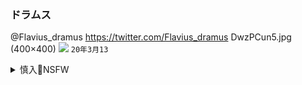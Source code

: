 ### ドラムス
@Flavius_dramus
https://twitter.com/Flavius_dramus
DwzPCun5.jpg (400×400)
![](https://pbs.twimg.com/profile_images/1209033279719919617/DwzPCun5.jpg)
`20年3月13`
<details><summary>慎入🔞NSFW</summary>

Not Safe For Work
1556708043 (1500×499)
![](https://pbs.twimg.com/profile_banners/1098125811863891970/1556708043)
<details><summary><b>风险自理Use At Your Own Risk🈲</summary>

![](https://pbs.twimg.com/media/ES_oEUiU0AEt43-?format=jpg&name=orig)
![](https://pbs.twimg.com/media/ER6WgpcU4AAQ1ni?format=jpg&name=orig)
![](https://pbs.twimg.com/media/ER6WhpqUcAEyuDl?format=jpg&name=orig)
![](https://pbs.twimg.com/media/EQuN8EtUcAEISI9?format=jpg&name=orig)
![](https://pbs.twimg.com/media/EQD6XH_UwAE69_x?format=jpg&name=orig)
![](https://pbs.twimg.com/media/EQD6XIMVAAEk0hr?format=jpg&name=orig)
![](https://pbs.twimg.com/media/EPx47oMU4AEGnwq?format=jpg&name=orig)
![](https://pbs.twimg.com/media/EPrCdXDVUAAKC9W?format=jpg&name=orig)
![](https://pbs.twimg.com/media/EPcv0rsUwAEfeiD?format=jpg&name=orig)
![](https://pbs.twimg.com/media/EPcv0rsUcAInnwx?format=jpg&name=orig)
![](https://pbs.twimg.com/media/EPHHSlUUcAAgcAf?format=jpg&name=orig)
![](https://pbs.twimg.com/media/EPHHSl4U8AEtXB4?format=jpg&name=orig)
![](https://pbs.twimg.com/media/EPHHSlWU4AA-pyc?format=jpg&name=orig)
![](https://pbs.twimg.com/media/EO4IUiGUEAAohX1?format=jpg&name=orig)
![](https://pbs.twimg.com/media/EOuPOuFUcAAFU3x?format=jpg&name=orig)
![](https://pbs.twimg.com/media/EOuPOuIU8AA9QSi?format=jpg&name=orig)
![](https://pbs.twimg.com/media/EOuPOuQVUAEwxP2?format=jpg&name=orig)
`20年13月32`
![](https://pbs.twimg.com/media/EPHHSl4U8AEtXB4.jpg:orig)
![](https://pbs.twimg.com/media/EPHHSlWU4AA-pyc.jpg:orig)
`20年1月25`
![](https://pbs.twimg.com/media/EO4IUiGUEAAohX1.jpg:orig)
![](https://pbs.twimg.com/media/EOuPOuFUcAAFU3x.jpg:orig)
![](https://pbs.twimg.com/media/EOuPOuIU8AA9QSi.jpg:orig)
![](https://pbs.twimg.com/media/EOuPOuQVUAEwxP2.jpg:orig)
![](https://pbs.twimg.com/media/EOfDkhYVAAAekLv.jpg:orig)
![](https://pbs.twimg.com/media/EOfDkhRUwAAIfsA.jpg:orig)
![](https://pbs.twimg.com/media/EN6E8V9UcAAoSXj.jpg:orig)
![](https://pbs.twimg.com/media/EN6E8ZBU0AA3aob.jpg:orig)
![](https://pbs.twimg.com/media/EN6E8bIVAAAnuag.jpg:orig)
![](https://pbs.twimg.com/media/ENhEryBUUAMUOjh.jpg:orig)
![](https://pbs.twimg.com/media/ENhEryCVUAAH5AE.jpg:orig)
![](https://pbs.twimg.com/media/EMZYMCxU4AU2Bie.png:orig)
![](https://pbs.twimg.com/media/ELF_vQGUUAA1oie.jpg:orig)
![](https://pbs.twimg.com/media/ELF_vQGVAAA5Cxo.jpg:orig)
![](https://pbs.twimg.com/media/ELF_vQHUEAEm04i.jpg:orig)
![](https://pbs.twimg.com/media/ELF_vQHUcAApOMx.jpg:orig)
![](https://pbs.twimg.com/media/EK3o9mvXUAIjwmn.jpg:orig)
![](https://pbs.twimg.com/media/EK3o9msX0AIuBtW.jpg:orig)
![](https://pbs.twimg.com/media/EKDXDKfVAAEvjSi.jpg:orig)
![](https://pbs.twimg.com/media/EKDXDKdU0AE1kvJ.jpg:orig)
![](https://pbs.twimg.com/media/EKDXDKeUEAEpfso.jpg:orig)
![](https://pbs.twimg.com/media/EJuwgIwU0AABeN0.jpg:orig)
![](https://pbs.twimg.com/media/EJuXRZ2UYAA2KYH.jpg:orig)
![](https://pbs.twimg.com/media/EJuXRZ2UEAAhQuO.jpg:orig)
![](https://pbs.twimg.com/media/EIbplxUXkAAxewg.jpg:orig)
![](https://pbs.twimg.com/media/EIbplxUWkAA0PuK.jpg:orig)
![](https://pbs.twimg.com/media/EHU9KMmUcAE5LT4.jpg:orig)
![](https://pbs.twimg.com/media/EHKD6bpU0AAqSiu.jpg:orig)
![](https://pbs.twimg.com/media/EHEvf8uUEAEMWkd.jpg:orig)
![](https://pbs.twimg.com/media/EGw_aSmUEAAFBlE.jpg:orig)
![](https://pbs.twimg.com/media/EF0qldlUEAAxKV5.jpg:orig)
![](https://pbs.twimg.com/media/EFjc9gRU8AAKLl2.jpg:orig)
![](https://pbs.twimg.com/media/EFEpgWyVUAEV5_p.jpg:orig)
![](https://pbs.twimg.com/media/EFEpgWxU8AICTkY.jpg:orig)
![](https://pbs.twimg.com/media/EFEpgWyVAAYQOW2.jpg:orig)
![](https://pbs.twimg.com/media/EFEpgW3UEAE6p5E.jpg:orig)
![](https://pbs.twimg.com/media/EE08wy8U0AEhsZw.jpg:orig)
![](https://pbs.twimg.com/media/EE08wy9VUAA3Ur4.jpg:orig)
![](https://pbs.twimg.com/media/EEk5J6JU0AAjFzu.jpg:orig)
![](https://pbs.twimg.com/media/EEg46OYUYAU5lxk.jpg:orig)
![](https://pbs.twimg.com/media/ED2oUO2UwAAiVb7.jpg:orig)
![](https://pbs.twimg.com/media/ED2oUO6UUAAxFDh.jpg:orig)
![](https://pbs.twimg.com/media/EDjAF2kXUAcwhCV.jpg:orig)
![](https://pbs.twimg.com/media/EC5Gk8MUEAEJVu_.jpg:orig)
![](https://pbs.twimg.com/media/EC5Gk8KVUAAytFH.jpg:orig)
![](https://pbs.twimg.com/media/ECvT9YsVUAM1qZq.jpg:orig)
![](https://pbs.twimg.com/media/ECvT9YuVUAA-F6l.jpg:orig)
![](https://pbs.twimg.com/media/ECvT9ZIU0AAIkfr.jpg:orig)
![](https://pbs.twimg.com/media/ECay2RJU4AgL5Ct.jpg:orig)
![](https://pbs.twimg.com/media/EBmOCkZUwAA5MvX.jpg:orig)
![](https://pbs.twimg.com/media/EBXWBQ9U8AAnpoA.jpg:orig)
![](https://pbs.twimg.com/media/EAuyGAwUEAAVIYr.jpg:orig)
![](https://pbs.twimg.com/media/EAUScY5UcAAh6Dt.jpg:orig)
![](https://pbs.twimg.com/media/EAO1P9bU0AAc-1e.jpg:orig)
![](https://pbs.twimg.com/media/D_2lnPcUcAE3UQR.jpg:orig)
![](https://pbs.twimg.com/media/D_mwhrFUIAEC10f.jpg:orig)
![](https://pbs.twimg.com/media/D_mwhq1UcAACyEO.jpg:orig)
![](https://pbs.twimg.com/media/D_mwhq_U8AAUsbh.jpg:orig)
![](https://pbs.twimg.com/media/D-4Zb1yVUAI5iE5.jpg:orig)
![](https://pbs.twimg.com/media/D-tYBw3UIAAkee_.jpg:orig)
![](https://pbs.twimg.com/media/D-tYBxNU8AAfrAu.jpg:orig)
![](https://pbs.twimg.com/media/D-ip9StUIAA59rw.jpg:orig)
![](https://pbs.twimg.com/media/D-PR8SJUwAAmMin.jpg:orig)
![](https://pbs.twimg.com/media/D96khtnUYAQokEU.jpg:orig)
![](https://pbs.twimg.com/media/D9v69X-UYAIguBJ.jpg:orig)
![](https://pbs.twimg.com/media/D9v69XtUwAAa2Sr.jpg:orig)
![](https://pbs.twimg.com/media/D9loOXQUcAAPK2G.jpg:orig)
![](https://pbs.twimg.com/media/D9loOWeUYAIVneP.jpg:orig)
![](https://pbs.twimg.com/media/D9loOYPUcAEp0-r.jpg:orig)
![](https://pbs.twimg.com/media/D88bzZJUYAAqNTI.jpg:orig)
![](https://pbs.twimg.com/media/D82hPUKUEAIvi6z.jpg:orig)
![](https://pbs.twimg.com/media/D8h8qqYVsAES39D.jpg:orig)
![](https://pbs.twimg.com/media/D8h8qqlU8AANvj_.jpg:orig)
![](https://pbs.twimg.com/media/D7-IefdVsAA-MyP.jpg:orig)
![](https://pbs.twimg.com/media/D7pfRR2U8AAi3bj.jpg:orig)
![](https://pbs.twimg.com/media/D7e1eLVV4AAnxaP.jpg:orig)
![](https://pbs.twimg.com/media/D6rm_6nUcAE4IS2.jpg:orig)
![](https://pbs.twimg.com/media/D6cokXsV4AAJ3HY.jpg:orig)
![](https://pbs.twimg.com/media/D6DLKkNU8AAaMtR.jpg:orig)
`19年5月8`

ナスム(ナスムスビム)@三日目 月曜日【西地区 "ら "06a】検討中
ETtNUg1UEAUP-Dq (1230×840)
![](https://pbs.twimg.com/media/ETtNUg1UEAUP-Dq?format=jpg&name=orig)

ともき
![](https://pbs.twimg.com/media/ETU-J_RUEAAwvZT?format=jpg&name=orig)
![](https://pbs.twimg.com/media/ETuZfOSU8AE_-Ci?format=jpg&name=orig)

Hawayu
ETYmAvkVAAE7fXL (1344×2234)
![](https://pbs.twimg.com/media/ETYmAvkVAAE7fXL?format=jpg&name=orig)
ETYmUg9UMAAyrMY (1344×1344)
![](https://pbs.twimg.com/media/ETYmUg9UMAAyrMY?format=jpg&name=orig)
ETEGh4SUEAA8K4x (1641×2247)
![](https://pbs.twimg.com/media/ETEGh4SUEAA8K4x?format=jpg&name=orig)
ETEGj99UEAEZ64k (1641×2247)
![](https://pbs.twimg.com/media/ETEGj99UEAEZ64k?format=jpg&name=orig)
ETEGmtkUEAErvbd (1641×2247)
![](https://pbs.twimg.com/media/ETEGmtkUEAErvbd?format=jpg&name=orig)

ふらう
ET2zBU9UYAAjE2b (900×1275)
![](https://pbs.twimg.com/media/ET2zBU9UYAAjE2b?format=jpg&name=orig)
ET2zB92VAAE4ktj (900×1275)
![](https://pbs.twimg.com/media/ET2zB92VAAE4ktj?format=jpg&name=orig)

KuroFX
ETzpjjaUwAEg13x (2333×2820)
![](https://pbs.twimg.com/media/ETzpjjaUwAEg13x?format=jpg&name=orig)
![](https://pbs.twimg.com/media/ETzpZNfU0AAqvKH?format=jpg&name=orig)

才津二等軍曹
EToSNXuU0AE5jVc (1300×2050)
![](https://pbs.twimg.com/media/EToSNXuU0AE5jVc?format=jpg&name=orig)

みぎはじ
![](https://pbs.twimg.com/media/EOBNGR3U0AAc0Ba.jpg:orig)
</details>
</details>
